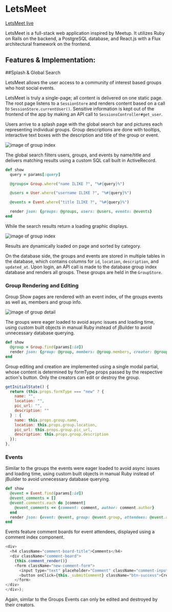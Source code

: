 # LetsMeet

[LetsMeet live][LetsMeet]

[LetsMeet]: https://thawing-brook-34178.herokuapp.com/#/?_k=xtohni

LetsMeet is a full-stack web application inspired by Meetup.  It utilizes Ruby on Rails on the backend, a PostgreSQL database, and React.js with a Flux architectural framework on the frontend.  

## Features & Implementation:

##Splash & Global Search

LetsMeet allows the user access to a community of interest based groups who host social events.

LetsMeet is truly a single-page; all content is delivered on one static page.  The root page listens to a `SessionStore` and renders content based on a call to `SessionStore.currentUser()`.  Sensitive information is kept out of the frontend of the app by making an API call to `SessionsController#get_user`.

Users arrive to a splash page with the global search bar and pictures each representing individual groups.
Group descriptions are done with tooltips, interactive text boxes with the description and title of the group or event.

![image of group index](http://res.cloudinary.com/dywbzmakl/image/upload/v1468023045/splash-snap_pmhxwf.png)

The global search filters users, groups, and events by name/title and delivers matching results
using a custom SQL call built in ActiveRecord.

```ruby
def show
  query = params[:query]

  @groups= Group.where("name ILIKE ?", "%#{query}%")

  @users = User.where("username ILIKE ?", "%#{query}%")

  @events = Event.where("title ILIKE ?", "%#{query}%")

  render json: {groups: @groups, users: @users, events: @events}
end
```

While the search results return a loading graphic displays.

![image of group index](http://res.cloudinary.com/dywbzmakl/image/upload/v1468812436/search_animation_ojakkg.jpg)

Results are dynamically loaded on page and sorted by category.

On the database side, the groups and events are stored in multiple tables in the database, which contains columns for `id`, `location`, `description`, and `updated_at`.  Upon login, an API call is made to the database group index database and renders all groups. These groups are held in the `GroupStore`.

### Group Rendering and Editing

Group Show pages are rendered with an event index, of the groups events as well as, members and group info.

![image of group detail](http://res.cloudinary.com/dywbzmakl/image/upload/v1468023307/user_detail_bfcrku.png)

The groups were eager loaded to avoid async issues and loading time, using custom built objects
in manual Ruby instead of jBuilder to avoid unnecessary database querying.

```ruby
def show
  @group = Group.find(params[:id])
  render json: {group: @group, members: @group.members, creator: @group.creator, events: @group.events}
end
```

Group editing and creation are implemented using a single modal partial, whose content is determined by formType props passed by the respective action's button. Only the creators can
edit or destroy the group.

```javascript
getInitialState() {
  return (this.props.formType === "new" ? {
    name: "",
    location: "",
    pic_url: "",
    description: ""
  } : {
    name: this.props.group.name,
    location: this.props.group.location,
    pic_url: this.props.group.pic_url,
    description: this.props.group.description
  });
},
```

### Events

Similar to the groups the events were eager loaded to avoid async issues and loading time, using custom built objects in manual Ruby instead of jBuilder to avoid unnecessary database querying.

```Ruby
def show
  @event = Event.find(params[:id])
  @event_comments = []
  @event.comments.each do |comment|
    @event_comments << {comment: comment, author: comment.author}
  end
  render json: {event: @event, group: @event.group, attendees: @event.attendees, creator: @event.creator, comments: @event_comments}
end
```

Events feature comment boards for event attendees, displayed using a comment index component.

```javascript
<div>
  <h4 className="comment-board-title">Comments</h4>
  <div className="comment-board">
    {this.comment_render()}
    <form className="new-comment-form">
      <input type="text" placeholder="Comment" className="comment-input" onChange={this.handleInput} value={this.state.body}/>
      <button onClick={this._submitComment} className="btn-success">Create Comment</button>
    </form>
</div>
</div>);
```

Again, similar to the Groups Events can only be edited and destroyed by their creators.

